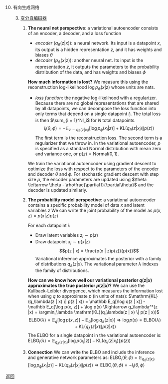 10. 有向生成网络

    3. [变分自编码器](variational_autoencoder.ipynb)
        1. **The neural net perspective**: a variational autoencoder consists of an encoder, a decoder, and a loss function
            - *encoder* ($q_\theta(z | x)$): a neural network. Its input is a datapoint $x$, its output is a hidden representation $z$, and it has weights and biases $\theta$
            - *decoder* ($p_\phi(x | z)$): another neural net. Its input is the representation $z$, it outputs the parameters to the probability distribution of the data, and has weights and biases $\phi$

            **How much information is lost?**
            We measure this using the reconstruction log-likelihood $\log p_{\phi}(x | z)$ whose units are nats.

            - *loss function*: the negative log-likelihood with a regularizer. Because there are no global representations that are shared by all datapoints, we can decompose the loss function into only terms that depend on a single datapoint $l_i$. The total loss is then $\sum_{i = 1}^Nl_i$ for $N$ total datapoints.
                $$l_i(\theta, \phi) = -\mathbb E_{z \sim q_\theta(z | x_i)}[\log p_\phi(x_i | z)] + \mathrm{KL}(q_\theta(z | x_i) \| p(z))$$
                The first term is the reconstruction loss. The second term is a regularizer that we throw in.
            In the variational autoencoder, $p$ is specified as a standard Normal distribution with mean zero and variance one, or $p(z) = \mathrm{Normal}(0, 1)$.

            We train the variational autoencoder using gradient descent to optimize the loss with respect to the parameters of the encoder and decoder $\theta$ and $\phi$. For stochastic gradient descent with step size $\rho$, the encoder parameters are updated using $\theta \leftarrow \theta - \rho\frac{\partial l}{\partial\theta}$ and the decoder is updated similarly.
        2. **The probability model perspective**: a variational autoencoder contains a specific probability model of data $x$ and latent variables $z$
            We can write the joint probability of the model as $p(x, z) = p(x | z)p(z)$

            For each datapoint $i$:
            - Draw latent variables $z_i \sim p(z)$
            - Draw datapoint $x_i \sim p(x | z)$
            $$p(z | x) = \frac{p(x | z)p(z)}{p(x)}$$
            Variational inference approximates the posterior with a family of distributions $q_\lambda(z | x)$. The variational parameter $\lambda$ indexes the family of distributions.

            **How can we know how well our variational posterior $q(z | x)$ approximates the true posterior $p(z|x)$?**
            We can use the Kullback-Leibler divergence, which measures the information lost when using $q$ to approximate $p$ (in units of nats): $\mathrm{KL}(q_\lambda(z | x) \| p(z | x)) = \mathbb E_q[\log q(z | x)] - \mathbb E_q[\log p(x, z)] + \log p(x) \Rightarrow q_\lambda^*(z  |x) = \argmin_\lambda \mathrm{KL}(q_\lambda(z | x) \| p(z | x))$
            $$\mathrm{ELBO}(\lambda) = \mathbb E_q[\log p(x, z)] - \mathbb E_q[\log q_\lambda(z | x)] \Rightarrow \log p(x) = \mathrm{ELBO}(\lambda) + \mathrm{KL}(q_\lambda(z | x) \| p(z | x))$$
            The ELBO for a single datapoint in the variational autoencoder is: $\mathrm{ELBO}_i(\lambda) = \mathbb E_{q_\lambda(z | x_i)}[\log p(x_i | z)] - \mathrm{KL}(q_\lambda(z | x_i) \| p(z))$
        3. **Connection**
            We can write the ELBO and include the inference and generative network parameters as: $\mathrm{ELBO}_i(\theta, \phi) = \mathbb E_{q_\theta(z | x_i)}[\log p_\phi(x_i | z)] - \mathrm{KL}(q_\theta(z | x_i) \| p(z)) \Rightarrow \mathrm{ELBO}_i(\theta, \phi) = -l_i(\theta, \phi)$

[返回](readme.md)